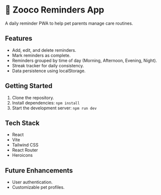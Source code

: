 # 🐾 Zooco Reminders App

A daily reminder PWA to help pet parents manage care routines.

## Features

- Add, edit, and delete reminders.
- Mark reminders as complete.
- Reminders grouped by time of day (Morning, Afternoon, Evening, Night).
- Streak tracker for daily consistency.
- Data persistence using localStorage.

## Getting Started

1. Clone the repository.
2. Install dependencies: `npm install` 
3. Start the development server: `npm run dev` 

## Tech Stack

- React
- Vite
- Tailwind CSS
- React Router
- Heroicons 

## Future Enhancements

- User authentication.
- Customizable pet profiles.

